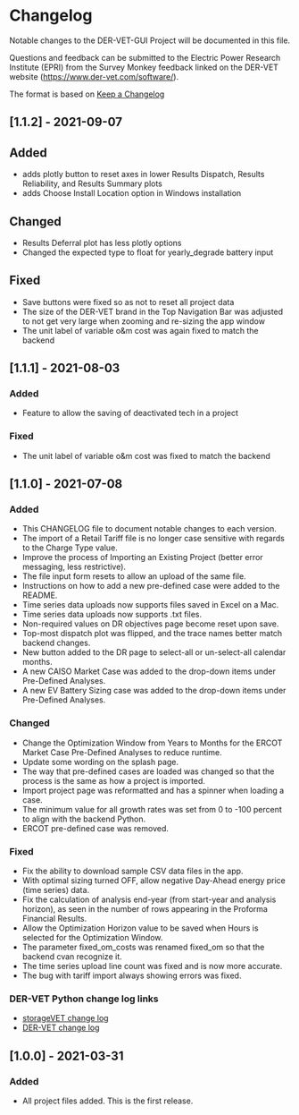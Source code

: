 # Changelog
Notable changes to the DER-VET-GUI Project will be documented in this file.

Questions and feedback can be submitted to the Electric Power Research Institute (EPRI) from the Survey Monkey feedback linked on the DER-VET website (https://www.der-vet.com/software/).

The format is based on [Keep a Changelog](https://keepachangelog.com/en/1.0.0/)

## [1.1.2] - 2021-09-07
## Added
- adds plotly button to reset axes in lower Results Dispatch, Results Reliability, and Results Summary plots
- adds Choose Install Location option in Windows installation

## Changed
- Results Deferral plot has less plotly options
- Changed the expected type to float for yearly_degrade battery input

## Fixed
- Save buttons were fixed so as not to reset all project data
- The size of the DER-VET brand in the Top Navigation Bar was adjusted to not get very large when zooming and re-sizing the app window
- The unit label of variable o&m cost was again fixed to match the backend

## [1.1.1] - 2021-08-03
### Added
- Feature to allow the saving of deactivated tech in a project

### Fixed
- The unit label of variable o&m cost was fixed to match the backend

## [1.1.0] - 2021-07-08
### Added
- This CHANGELOG file to document notable changes to each version.
- The import of a Retail Tariff file is no longer case sensitive with regards to the Charge Type value.
- Improve the process of Importing an Existing Project (better error messaging, less restrictive).
- The file input form resets to allow an upload of the same file.
- Instructions on how to add a new pre-defined case were added to the README.
- Time series data uploads now supports files saved in Excel on a Mac.
- Time series data uploads now supports .txt files.
- Non-required values on DR objectives page become reset upon save.
- Top-most dispatch plot was flipped, and the trace names better match backend changes.
- New button added to the DR page to select-all or un-select-all calendar months.
- A new CAISO Market Case was added to the drop-down items under Pre-Defined Analyses.
- A new EV Battery Sizing case was added to the drop-down items under Pre-Defined Analyses.

### Changed
- Change the Optimization Window from Years to Months for the ERCOT Market Case Pre-Defined Analyses to reduce runtime.
- Update some wording on the splash page.
- The way that pre-defined cases are loaded was changed so that the process is the same as how a project is imported.
- Import project page was reformatted and has a spinner when loading a case.
- The minimum value for all growth rates was set from 0 to -100 percent to align with the backend Python.
- ERCOT pre-defined case was removed.

### Fixed
- Fix the ability to download sample CSV data files in the app.
- With optimal sizing turned OFF, allow negative Day-Ahead energy price (time series) data.
- Fix the calculation of analysis end-year (from start-year and analysis horizon), as seen in the number of rows appearing in the Proforma Financial Results.
- Allow the Optimization Horizon value to be saved when Hours is selected for the Optimization Window.
- The parameter fixed_om_costs was renamed fixed_om so that the backend cvan recognize it.
- The time series upload line count was fixed and is now more accurate.
- The bug with tariff import always showing errors was fixed.

### DER-VET Python change log links
- [storageVET change log](https://github.com/epri-dev/StorageVET/blob/master/CHANGELOG.md)
- [DER-VET change log](https://github.com/epri-dev/DER-VET/blob/master/CHANGELOG.md)

## [1.0.0] - 2021-03-31
### Added
- All project files added. This is the first release.
